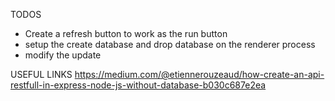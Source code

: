 TODOS
- Create a refresh button to work as the run button
- setup the create database and drop database on the renderer process
- modify the update

USEFUL LINKS
https://medium.com/@etiennerouzeaud/how-create-an-api-restfull-in-express-node-js-without-database-b030c687e2ea